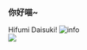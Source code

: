 ### 你好喵~

Hifumi Daisuki!
![info](https://github-readme-stats.vercel.app/api?username=tucaodashen&show_icons=true&count_private=true&hide=prs&theme=default_repocard)
<br>
![](https://komarev.com/ghpvc/?username=tucaodashen&color=66ccff)
<!--
**tucaodashen/tucaodashen** is a ✨ _special_ ✨ repository because its `README.md` (this file) appears on your GitHub profile.

Here are some ideas to get you started:

- 🔭 I’m currently working on ...
- 🌱 I’m currently learning ...
- 👯 I’m looking to collaborate on ...
- 🤔 I’m looking for help with ...
- 💬 Ask me about ...
- 📫 How to reach me: ...
- 😄 Pronouns: ...
- ⚡ Fun fact: ...
-->

